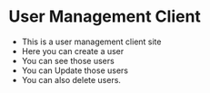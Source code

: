 # User Management Client
* This is a user management client site
* Here you can create a user
* You can see those users
* You can Update those users
* You can also delete users.
